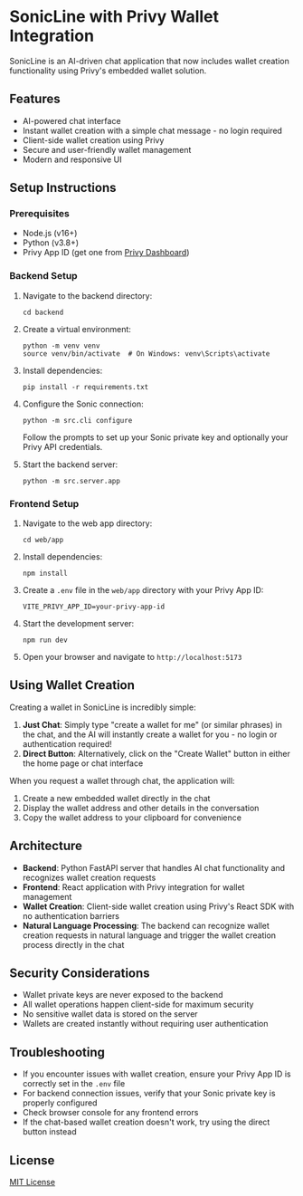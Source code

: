 # SonicLine with Privy Wallet Integration

SonicLine is an AI-driven chat application that now includes wallet creation functionality using Privy's embedded wallet solution.

## Features

- AI-powered chat interface
- Instant wallet creation with a simple chat message - no login required
- Client-side wallet creation using Privy
- Secure and user-friendly wallet management
- Modern and responsive UI

## Setup Instructions

### Prerequisites

- Node.js (v16+)
- Python (v3.8+)
- Privy App ID (get one from [Privy Dashboard](https://console.privy.io/))

### Backend Setup

1. Navigate to the backend directory:
   ```
   cd backend
   ```

2. Create a virtual environment:
   ```
   python -m venv venv
   source venv/bin/activate  # On Windows: venv\Scripts\activate
   ```

3. Install dependencies:
   ```
   pip install -r requirements.txt
   ```

4. Configure the Sonic connection:
   ```
   python -m src.cli configure
   ```
   Follow the prompts to set up your Sonic private key and optionally your Privy API credentials.

5. Start the backend server:
   ```
   python -m src.server.app
   ```

### Frontend Setup

1. Navigate to the web app directory:
   ```
   cd web/app
   ```

2. Install dependencies:
   ```
   npm install
   ```

3. Create a `.env` file in the `web/app` directory with your Privy App ID:
   ```
   VITE_PRIVY_APP_ID=your-privy-app-id
   ```

4. Start the development server:
   ```
   npm run dev
   ```

5. Open your browser and navigate to `http://localhost:5173`

## Using Wallet Creation

Creating a wallet in SonicLine is incredibly simple:

1. **Just Chat**: Simply type "create a wallet for me" (or similar phrases) in the chat, and the AI will instantly create a wallet for you - no login or authentication required!
2. **Direct Button**: Alternatively, click on the "Create Wallet" button in either the home page or chat interface

When you request a wallet through chat, the application will:
1. Create a new embedded wallet directly in the chat
2. Display the wallet address and other details in the conversation
3. Copy the wallet address to your clipboard for convenience

## Architecture

- **Backend**: Python FastAPI server that handles AI chat functionality and recognizes wallet creation requests
- **Frontend**: React application with Privy integration for wallet management
- **Wallet Creation**: Client-side wallet creation using Privy's React SDK with no authentication barriers
- **Natural Language Processing**: The backend can recognize wallet creation requests in natural language and trigger the wallet creation process directly in the chat

## Security Considerations

- Wallet private keys are never exposed to the backend
- All wallet operations happen client-side for maximum security
- No sensitive wallet data is stored on the server
- Wallets are created instantly without requiring user authentication

## Troubleshooting

- If you encounter issues with wallet creation, ensure your Privy App ID is correctly set in the `.env` file
- For backend connection issues, verify that your Sonic private key is properly configured
- Check browser console for any frontend errors
- If the chat-based wallet creation doesn't work, try using the direct button instead

## License

[MIT License](LICENSE) 